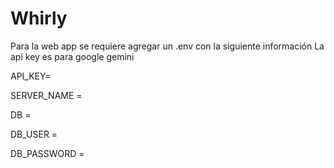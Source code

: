 # Whirly

Para la web app se requiere agregar un .env con la siguiente información
La api key es para google gemini

API_KEY=

SERVER_NAME =

DB =

DB_USER = 

DB_PASSWORD = 
